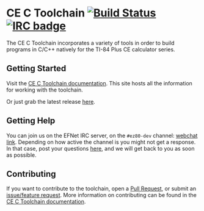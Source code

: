 # CE C Toolchain  [![Build Status](https://github.com/CE-Programming/toolchain/workflows/Win/Mac/Linux/badge.svg?branch=llvm&event=push)](https://github.com/CE-Programming/toolchain/actions?query=workflow%3AWin%2FMac%2FLinux+branch%3Allvm+event%3Apush) [![IRC badge](https://img.shields.io/badge/IRC%20channel-%23ez80--dev%20on%20EFNet-blue.svg)](http://chat.efnet.org/irc.cgi?adv=1&nick=ce-dev&chan=%23ez80-dev)

The CE C Toolchain incorporates a variety of tools in order to build programs in C/C++ natively for the TI-84 Plus CE calculator series.

## Getting Started

Visit the [CE C Toolchain documentation](https://ce-programming.github.io/toolchain).
This site hosts all the information for working with the toolchain.

Or just grab the latest release [here](https://github.com/CE-Programming/toolchain/releases/latest).

## Getting Help

You can join us on the EFNet IRC server, on the `#ez80-dev` channel: [webchat link](http://chat.efnet.org:9090/?nick=sdk-user&channels=%23ez80-dev&Login=Login).
Depending on how active the channel is you might not get a response. In that case, post your questions [here](https://github.com/CE-Programming/toolchain/issues), and we will get back to you as soon as possible.

## Contributing

If you want to contribute to the toolchain, open a [Pull Request](https://github.com/CE-Programming/toolchain/pulls), or submit an [issue/feature request](https://github.com/CE-Programming/toolchain/issues).
More information on contributing can be found in the [CE C Toolchain documentation](https://ce-programming.github.io/toolchain).
